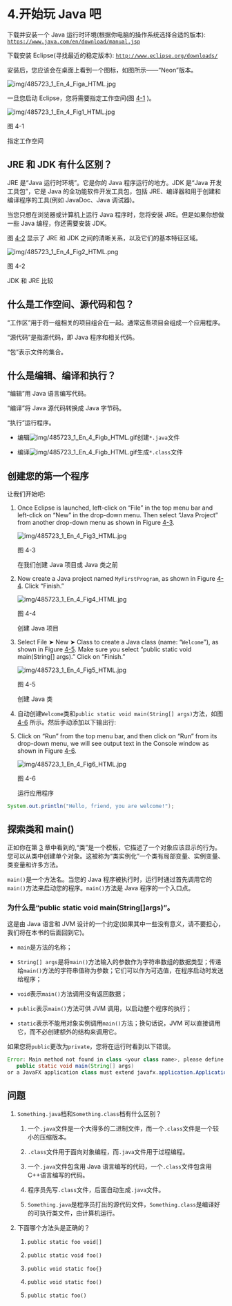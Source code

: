 # 4.开始玩 Java 吧

下载并安装一个 Java 运行时环境(根据你电脑的操作系统选择合适的版本): [`https://www.java.com/en/download/manual.jsp`](https://www.java.com/en/download/manual.jsp)

下载安装 Eclipse(寻找最近的稳定版本): [`http://www.eclipse.org/downloads/`](http://www.eclipse.org/downloads/)

安装后，您应该会在桌面上看到一个图标，如图所示——“Neon”版本。

![img/485723_1_En_4_Figa_HTML.jpg](img/485723_1_En_4_Figa_HTML.jpg)

一旦您启动 Eclipse，您将需要指定工作空间(图 [4-1](#Fig1) )。

![img/485723_1_En_4_Fig1_HTML.jpg](img/485723_1_En_4_Fig1_HTML.jpg)

图 4-1

指定工作空间

## JRE 和 JDK 有什么区别？

JRE 是“Java 运行时环境”。它是你的 Java 程序运行的地方。JDK 是“Java 开发工具包”，它是 Java 的全功能软件开发工具包，包括 JRE、编译器和用于创建和编译程序的工具(例如 JavaDoc、Java 调试器)。

当您只想在浏览器或计算机上运行 Java 程序时，您将安装 JRE。但是如果你想做一些 Java 编程，你还需要安装 JDK。

图 [4-2](#Fig2) 显示了 JRE 和 JDK 之间的清晰关系，以及它们的基本特征区域。

![img/485723_1_En_4_Fig2_HTML.png](img/485723_1_En_4_Fig2_HTML.png)

图 4-2

JDK 和 JRE 比较

## 什么是工作空间、源代码和包？

“工作区”用于将一组相关的项目组合在一起。通常这些项目会组成一个应用程序。

“源代码”是指源代码，即 Java 程序和相关代码。

“包”表示文件的集合。

## 什么是编辑、编译和执行？

“编辑”用 Java 语言编写代码。

“编译”将 Java 源代码转换成 Java 字节码。

“执行”运行程序。

*   编辑![img/485723_1_En_4_Figb_HTML.gif](img/485723_1_En_4_Figb_HTML.gif)创建`*.java`文件

*   编译![img/485723_1_En_4_Figb_HTML.gif](img/485723_1_En_4_Figb_HTML.gif)生成`*.class`文件

## 创建您的第一个程序

让我们开始吧:

1.  Once Eclipse is launched, left-click on “File” in the top menu bar and left-click on “New” in the drop-down menu. Then select “Java Project” from another drop-down menu as shown in Figure [4-3](#Fig3).

    ![img/485723_1_En_4_Fig3_HTML.jpg](img/485723_1_En_4_Fig3_HTML.jpg)

    图 4-3

    在我们创建 Java 项目或 Java 类之前

2.  Now create a Java project named `MyFirstProgram`, as shown in Figure [4-4](#Fig4). Click “Finish.”

    ![img/485723_1_En_4_Fig4_HTML.jpg](img/485723_1_En_4_Fig4_HTML.jpg)

    图 4-4

    创建 Java 项目

3.  Select File ➤ New ➤ Class to create a Java class (name: “`Welcome`”), as shown in Figure [4-5](#Fig5). Make sure you select “public static void main(String[] args).” Click on “Finish.”

    ![img/485723_1_En_4_Fig5_HTML.jpg](img/485723_1_En_4_Fig5_HTML.jpg)

    图 4-5

    创建 Java 类

4.  自动创建`Welcome`类和`public static void main(String[] args)`方法，如图 [4-6](#Fig6) 所示。然后手动添加以下输出行:

1.  Click on “Run” from the top menu bar, and then click on “Run” from its drop-down menu, we will see output text in the Console window as shown in Figure [4-6](#Fig6).

    ![img/485723_1_En_4_Fig6_HTML.jpg](img/485723_1_En_4_Fig6_HTML.jpg)

    图 4-6

    运行应用程序

```java
System.out.println("Hello, friend, you are welcome!");

```

## 探索类和 main()

正如你在第 [3](03.html) 章中看到的,“类”是一个模板，它描述了一个对象应该显示的行为。您可以从类中创建单个对象。这被称为“类实例化”一个类有局部变量、实例变量、类变量和许多方法。

`main()`是一个方法名。当您的 Java 程序被执行时，运行时通过首先调用它的`main()`方法来启动您的程序。`main()`方法是 Java 程序的一个入口点。

### 为什么是“public static void main(String[]args)”。

这是由 Java 语言和 JVM 设计的一个约定(如果其中一些没有意义，请不要担心，我们将在本书的后面回到它)。

*   `main`是方法的名称；

*   `String[] args`是将`main()`方法输入的参数作为字符串数组的数据类型；传递给`main()`方法的字符串值称为参数；它们可以作为可选值，在程序启动时发送给程序；

*   `void`表示`main()`方法调用没有返回数据；

*   `public`表示`main()`方法可供 JVM 调用，以启动整个程序的执行；

*   `static`表示不能用对象实例调用`main()`方法；换句话说，JVM 可以直接调用它，而不必创建额外的结构来调用它。

如果您将`public`更改为`private`，您将在运行时看到以下错误。

```java
Error: Main method not found in class <your class name>, please define the main method as:
   public static void main(String[] args)
or a JavaFX application class must extend javafx.application.Application

```

## 问题

1.  `Something.java`档和`Something.class`档有什么区别？
    1.  一个`.java`文件是一个大得多的二进制文件，而一个`.class`文件是一个较小的压缩版本。

    2.  `.class`文件用于面向对象编程，而`.java`文件用于过程编程。

    3.  一个`.java`文件包含用 Java 语言编写的代码，一个`.class`文件包含用 C++语言编写的代码。

    4.  程序员先写`.class`文件，后面自动生成`.java`文件。

    5.  `Something.java`是程序员打出的源代码文件，`Something.class`是编译好的可执行类文件，由计算机运行。

2.  下面哪个方法头是正确的？
    1.  `public static foo void[]`

    2.  `public static void foo()`

    3.  `public void static foo{}`

    4.  `public void static foo()`

    5.  `public static foo()`